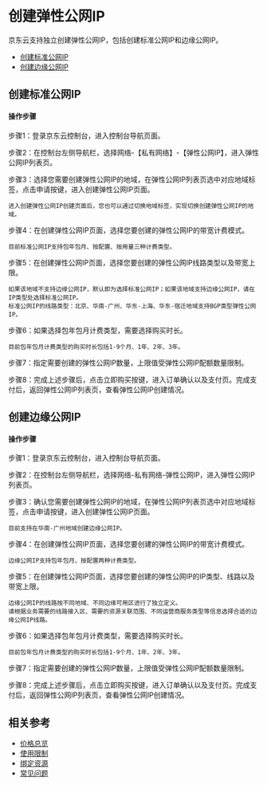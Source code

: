 # 创建弹性公网IP

京东云支持独立创建弹性公网IP，包括创建标准公网IP和边缘公网IP。

- [创建标准公网IP](create-elastic-ip#user-content-1)
- [创建边缘公网IP](create-elastic-ip#user-content-2)

## 创建标准公网IP

<div id="user-content-1"></div>

#### 操作步骤

步骤1：登录京东云控制台，进入控制台导航页面。

步骤2：在控制台左侧导航栏，选择网络-【私有网络】-【弹性公网IP】，进入弹性公网IP列表页。

步骤3：选择您需要创建弹性公网IP的地域，在弹性公网IP列表页选中对应地域标签，点击申请按键，进入创建弹性公网IP页面。
	
	进入创建弹性公网IP创建页面后，您也可以通过切换地域标签，实现切换创建弹性公网IP的地域。

步骤4：在创建弹性公网IP页面，选择您要创建的弹性公网IP的带宽计费模式。

	目前标准公网IP支持包年包月、按配置、按用量三种计费类型。

步骤5：在创建弹性公网IP页面，选择您要创建的弹性公网IP线路类型以及带宽上限。

	
	如果该地域不支持边缘公网IP，默认即为选择标准公网IP；如果该地域支持边缘公网IP，请在IP类型处选择标准公网IP。
	标准公网IP的线路类型：北京、华南-广州、华东-上海、华东-宿迁地域支持BGP类型弹性公网IP。

步骤6：如果选择包年包月计费类型，需要选择购买时长。

	目前包年包月计费类型的购买时长包括1-9个月、1年、2年、3年。

步骤7：指定需要创建的弹性公网IP数量，上限值受弹性公网IP配额数量限制。

步骤8：完成上述步骤后，点击立即购买按键，进入订单确认以及支付页。完成支付后，返回弹性公网IP列表页，查看弹性公网IP创建情况。

## 创建边缘公网IP
<div id="user-content-2"></div>

#### 操作步骤

步骤1：登录京东云控制台，进入控制台导航页面。

步骤2：在控制台左侧导航栏，选择网络-私有网络-弹性公网IP，进入弹性公网IP列表页。

步骤3：确认您需要创建弹性公网IP的地域，在弹性公网IP列表页选中对应地域标签，点击申请按键，进入创建弹性公网IP页面。

	目前支持在华南-广州地域创建边缘公网IP。

步骤4：在创建弹性公网IP页面，选择您要创建的弹性公网IP的带宽计费模式。

	边缘公网IP支持包年包月、按配置两种计费类型。

步骤5：在创建弹性公网IP页面，选择您要创建的弹性公网IP的IP类型、线路以及带宽上限。

    边缘公网IP的线路按不同地域、不同边缘可用区进行了独立定义。
    请根据业务需要的线路接入区、需要的资源关联范围、不同运营商服务类型等信息选择合适的边缘公网IP线路。

步骤6：如果选择包年包月计费类型，需要选择购买时长。

	目前包年包月计费类型的购买时长包括1-9个月、1年、2年、3年。

步骤7：指定需要创建的弹性公网IP数量，上限值受弹性公网IP配额数量限制。

步骤8：完成上述步骤后，点击立即购买按键，进入订单确认以及支付页。完成支付后，返回弹性公网IP列表页，查看弹性公网IP创建情况。

## 相关参考

- [价格总览](https://docs.jdcloud.com/cn/elastic-ip/price-overview)
- [使用限制](https://docs.jdcloud.com/cn/elastic-ip/restrictions)
- [绑定资源](https://docs.jdcloud.com/cn/elastic-ip/associate-elastic-ip)
- [常见问题](https://docs.jdcloud.com/cn/elastic-ip/faq)
